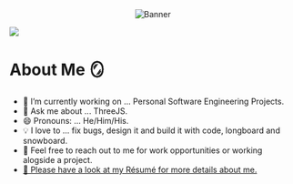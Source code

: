 <div id="header" align="center">
  <img align="top" alt="Banner" src="https://i.ibb.co/gjzsTCK/Brown-Wood-Minimalist-Profile-Linked-In-Banner-1.png">
</div>

![](https://komarev.com/ghpvc/?username=maximumjpeg&color=red)

# About Me 🪞

- 🔭 I’m currently working on ... Personal Software Engineering Projects.
- 💬 Ask me about ... ThreeJS.
- 😄 Pronouns: ... He/Him/His.
- 💡  I love to ... fix bugs, design it and build it with code, longboard and snowboard.
- 💬  Feel free to reach out to me for work opportunities or working alogside a project.
- [🧩 Please have a look at my Résumé for more details about me.](https://docs.google.com/document/d/130GmIfoSlNrXLfDUqZg4flTKDosYzRDJDVbWPKhUrpU/editusp=sharing)

 




<!--
**maximumjpeg/maximumjpeg** is a ✨ _special_ ✨ repository because its `README.md` (this file) appears on your GitHub profile.
-->
